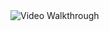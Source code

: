 <img src='https://i.imgur.com/rewxSiQ.gif' title='Video Walkthrough' width='' alt='Video Walkthrough' />
